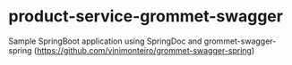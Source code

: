 # product-service-grommet-swagger

Sample SpringBoot application using SpringDoc and grommet-swagger-spring (https://github.com/vinimonteiro/grommet-swagger-spring)
